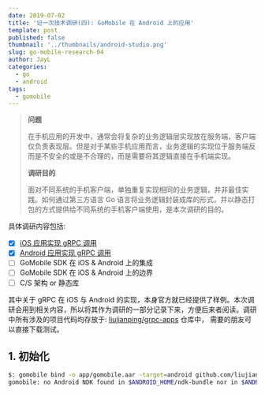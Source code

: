 ```yaml
---
date: 2019-07-02
title: '记一次技术调研(四): GoMobile 在 Android 上的应用'
template: post
published: false
thumbnail: '../thumbnails/android-studio.png'
slug: go-mobile-research-04
author: JayL
categories:
  - go
  - android
tags:
  - gomobile
---
```

> **问题**
>
> 在手机应用的开发中，通常会将复杂的业务逻辑层实现放在服务端，客户端仅负责表现层。但是对于某些手机应用而言，业务逻辑的实现位于服务端反而是不安全的或是不合理的，而是需要将其逻辑直接在手机端实现。
>
> **调研目的**
>
> 面对不同系统的手机客户端，单独重复实现相同的业务逻辑，并非最佳实践。如何通过第三方语言 Go 语言将业务逻辑封装成库的形式，并以静态打包的方式提供给不同系统的手机客户端使用，是本次调研的目的。

具体调研内容包括:

- [x] [iOS 应用实现 gRPC 调用](/go-mobile-research-01/)
- [x] [Android 应用实现 gRPC 调用](/go-mobile-research-02/)
- [ ] GoMobile SDK 在 iOS & Android 上的集成
- [ ] GoMobile SDK 在 iOS & Android 上的边界
- [ ] C/S 架构 or 静态库

其中关于 gRPC 在 iOS 与 Android 的实现，本身官方就已经提供了样例。本次调研会用到相关内容，所以将其作为调研的一部分记录下来，方便后来者阅读。调研中所有涉及的项目代码均存放于: [liujianping/grpc-apps](https://github.com/liujianping/grpc-apps) 仓库中， 需要的朋友可以直接下载测试。

## 1. 初始化

````bash
$: gomobile bind -o app/gomobile.aar -target=android github.com/liujianping/gomobile
gomobile: no Android NDK found in $ANDROID_HOME/ndk-bundle nor in $ANDROID_NDK_HOME
````
